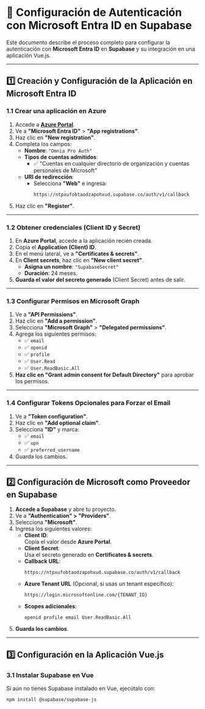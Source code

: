 # 📌 Configuración de Autenticación con Microsoft Entra ID en Supabase

Este documento describe el proceso completo para configurar la autenticación con **Microsoft Entra ID** en **Supabase** y su integración en una aplicación Vue.js.

---

## **1️⃣ Creación y Configuración de la Aplicación en Microsoft Entra ID**
### **1.1 Crear una aplicación en Azure**
1. Accede a **[Azure Portal](https://portal.azure.com/)**.
2. Ve a **"Microsoft Entra ID"** > **"App registrations"**.
3. Haz clic en **"New registration"**.
4. Completa los campos:
   - **Nombre**: `"Omnia Pro Auth"`
   - **Tipos de cuentas admitidos**:  
     - ✅ "Cuentas en cualquier directorio de organización y cuentas personales de Microsoft"
   - **URI de redirección**:
     - Selecciona **"Web"** e ingresa:  
       ```
       https://ntpxufobtaodzapohxud.supabase.co/auth/v1/callback
       ```
5. Haz clic en **"Register"**.

---

### **1.2 Obtener credenciales (Client ID y Secret)**
1. En **Azure Portal**, accede a la aplicación recién creada.
2. Copia el **Application (Client) ID**.
3. En el menú lateral, ve a **"Certificates & secrets"**.
4. En **Client secrets**, haz clic en **"New client secret"**.
   - **Asigna un nombre**: `"SupabaseSecret"`
   - **Duración**: 24 meses.
5. **Guarda el valor del secreto generado** (Client Secret) antes de salir.

---

### **1.3 Configurar Permisos en Microsoft Graph**
1. Ve a **"API Permissions"**.
2. Haz clic en **"Add a permission"**.
3. Selecciona **"Microsoft Graph"** > **"Delegated permissions"**.
4. Agrega los siguientes permisos:
   - ✅ `email`
   - ✅ `openid`
   - ✅ `profile`
   - ✅ `User.Read`
   - ✅ `User.ReadBasic.All`
5. **Haz clic en "Grant admin consent for Default Directory"** para aprobar los permisos.

---

### **1.4 Configurar Tokens Opcionales para Forzar el Email**
1. Ve a **"Token configuration"**.
2. Haz clic en **"Add optional claim"**.
3. Selecciona **"ID"** y marca:
   - ✅ `email`
   - ✅ `upn`
   - ✅ `preferred_username`
4. Guarda los cambios.

---

## **2️⃣ Configuración de Microsoft como Proveedor en Supabase**
1. **Accede a Supabase** y abre tu proyecto.
2. Ve a **"Authentication" > "Providers"**.
3. Selecciona **"Microsoft"**.
4. Ingresa los siguientes valores:
   - **Client ID**:  
     Copia el valor desde **Azure Portal**.
   - **Client Secret**:  
     Usa el secreto generado en **Certificates & secrets**.
   - **Callback URL**:  
     ```
     https://ntpxufobtaodzapohxud.supabase.co/auth/v1/callback
     ```
   - **Azure Tenant URL** (Opcional, si usas un tenant específico):
     ```
     https://login.microsoftonline.com/{TENANT_ID}
     ```
   - **Scopes adicionales**:
     ```
     openid profile email User.ReadBasic.All
     ```
5. **Guarda los cambios**.

---

## **3️⃣ Configuración en la Aplicación Vue.js**
### **3.1 Instalar Supabase en Vue**
Si aún no tienes Supabase instalado en Vue, ejecútalo con:

```sh
npm install @supabase/supabase-js
